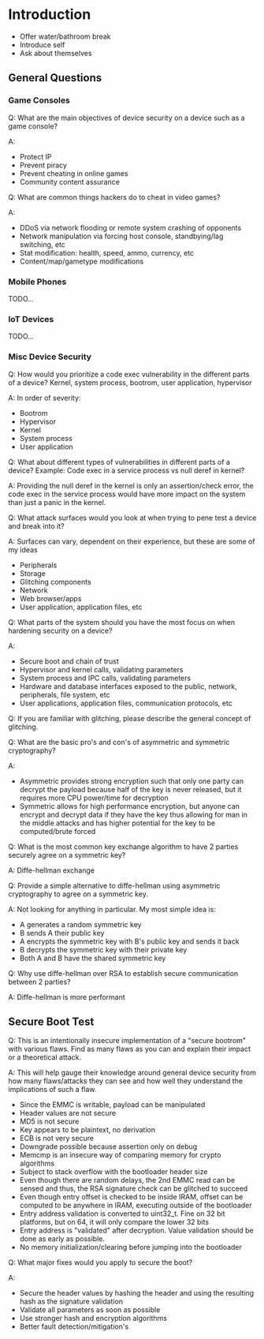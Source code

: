 # Introduction
* Offer water/bathroom break
* Introduce self
* Ask about themselves

## General Questions

### Game Consoles

Q: What are the main objectives of device security on a device such as a game
console?

A:
* Protect IP
* Prevent piracy
* Prevent cheating in online games
* Community content assurance

Q: What are common things hackers do to cheat in video games?

A:
* DDoS via network flooding or remote system crashing of opponents
* Network manipulation via forcing host console, standbying/lag switching, etc
* Stat modification: health, speed, ammo, currency, etc
* Content/map/gametype modifications

### Mobile Phones

TODO...

### IoT Devices

TODO...

### Misc Device Security

Q: How would you prioritize a code exec vulnerability in the different parts of
a device? Kernel, system process, bootrom, user application, hypervisor

A: In order of severity:
* Bootrom
* Hypervisor
* Kernel
* System process
* User application

Q: What about different types of vulnerabilities in different parts of a
device? Example: Code exec in a service process vs null deref in kernel?

A: Providing the null deref in the kernel is only an assertion/check error, the
code exec in the service process would have more impact on the system than just
a panic in the kernel.

Q: What attack surfaces would you look at when trying to pene test a device and
break into it?

A: Surfaces can vary, dependent on their experience, but these are some of my
ideas
* Peripherals
* Storage
* Glitching components
* Network
* Web browser/apps
* User application, application files, etc

Q: What parts of the system should you have the most focus on when hardening
security on a device?

A:
* Secure boot and chain of trust
* Hypervisor and kernel calls, validating parameters
* System process and IPC calls, validating parameters
* Hardware and database interfaces exposed to the public, network, peripherals, file system, etc
* User applications, application files, communication protocols, etc

Q: If you are familiar with glitching, please describe the general concept of
glitching.

Q: What are the basic pro's and con's of asymmetric and symmetric cryptography?

A:
* Asymmetric provides strong encryption such that only one party can decrypt the payload because half of the key is never released, but it requires more CPU power/time for decryption
* Symmetric allows for high performance encryption, but anyone can encrypt and decrypt data if they have the key thus allowing for man in the middle attacks and has higher potential for the key to be computed/brute forced

Q: What is the most common key exchange algorithm to have 2 parties securely
agree on a symmetric key?

A: Diffe-hellman exchange

Q: Provide a simple alternative to diffe-hellman using asymmetric cryptography
to agree on a symmetric key.

A: Not looking for anything in particular.  My most simple idea is:
* A generates a random symmetric key
* B sends A their public key
* A encrypts the symmetric key with B's public key and sends it back
* B decrypts the symmetric key with their private key
* Both A and B have the shared symmetric key

Q: Why use diffe-hellman over RSA to establish secure communication between 2
parties?


A: Diffe-hellman is more performant

## Secure Boot Test

Q: This is an intentionally insecure implementation of a "secure bootrom" with
various flaws.  Find as many flaws as you can and explain their impact or a
theoretical attack. 

A: This will help gauge their knowledge around general device security from how
many flaws/attacks they can see and how well they understand the implications
of such a flaw.
* Since the EMMC is writable, payload can be manipulated
* Header values are not secure
* MD5 is not secure
* Key appears to be plaintext, no derivation
* ECB is not very secure
* Downgrade possible because assertion only on debug
* Memcmp is an insecure way of comparing memory for crypto algorithms
* Subject to stack overflow with the bootloader header size
* Even though there are random delays, the 2nd EMMC read can be sensed and thus, the RSA signature check can be glitched to succeed
* Even though entry offset is checked to be inside IRAM, offset can be computed to be anywhere in IRAM, executing outside of the bootloader
* Entry address validation is converted to uint32_t.  Fine on 32 bit platforms, but on 64, it will only compare the lower 32 bits
* Entry address is "validated" after decryption. Value validation should be done as early as possible.
* No memory initialization/clearing before jumping into the bootloader

Q: What major fixes would you apply to secure the boot?

A:
* Secure the header values by hashing the header and using the resulting hash as the signature validation
* Validate all parameters as soon as possible
* Use stronger hash and encryption algorithms
* Better fault detection/mitigation's